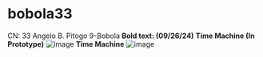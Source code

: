 # bobola33
CN: 33 Angelo B. Pitogo
 9-Bobola
**Bold text: (09/26/24)**
**Time Machine (In Prototype)**
![image](https://github.com/user-attachments/assets/9c4ef0f2-7053-4497-8bd6-b39b8e501b6c)
**Time Machine**
![image](https://github.com/user-attachments/assets/87b8380f-789f-4d36-b4d8-11f1e5b0658a)
